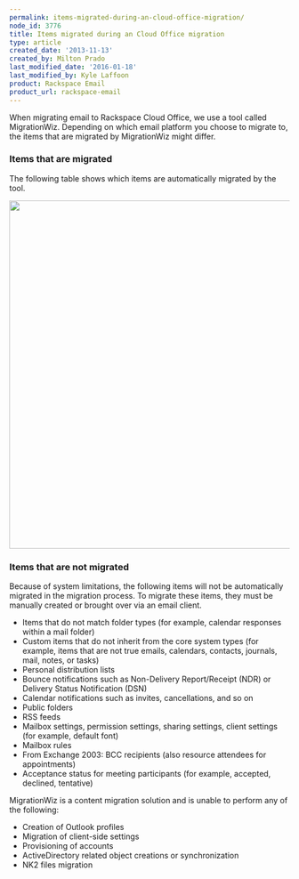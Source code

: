 ```yaml
---
permalink: items-migrated-during-an-cloud-office-migration/
node_id: 3776
title: Items migrated during an Cloud Office migration
type: article
created_date: '2013-11-13'
created_by: Milton Prado
last_modified_date: '2016-01-18'
last_modified_by: Kyle Laffoon
product: Rackspace Email
product_url: rackspace-email
---
```


When migrating email to Rackspace Cloud Office, we use a tool called
MigrationWiz. Depending on which email platform you choose to migrate
to, the items that are migrated by MigrationWiz might differ.

### Items that are migrated

The following table shows which items are automatically migrated by the tool.

<img src="https://8026b2e3760e2433679c-fffceaebb8c6ee053c935e8915a3fbe7.ssl.cf2.rackcdn.com/field/image/WhatWeMigrate%20copy.png" width="681" height="626" />

### Items that are not migrated

Because of system limitations, the following items will not be
automatically migrated in the migration process. To migrate
these items, they must be manually created or brought over via an
email client.

-   Items that do not match folder types (for example, calendar responses within a mail folder)
-   Custom items that do not inherit from the core system types (for example, items that are not true emails, calendars, contacts, journals, mail, notes, or tasks)
-   Personal distribution lists
-   Bounce notifications such as Non-Delivery Report/Receipt (NDR) or Delivery Status Notification (DSN)
-   Calendar notifications such as invites, cancellations, and so on
-   Public folders
-   RSS feeds
-   Mailbox settings, permission settings, sharing settings, client settings (for example, default font)
-   Mailbox rules
-   From Exchange 2003: BCC recipients (also resource attendees for appointments)
-   Acceptance status for meeting participants (for example, accepted, declined, tentative)

MigrationWiz is a content migration solution and is unable to perform any of the following:

-   Creation of Outlook profiles
-   Migration of client-side settings
-   Provisioning of accounts
-   ActiveDirectory related object creations or synchronization
-   NK2 files migration
